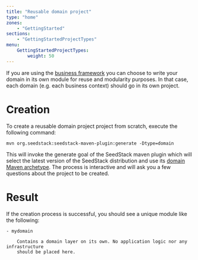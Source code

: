 ```yaml
---
title: "Reusable domain project"
type: "home"
zones:
    - "GettingStarted"
sections:
    - "GettingStartedProjectTypes"
menu:
    GettingStartedProjectTypes:
        weight: 50
---
```


If you are using the [business framework](/docs/business) you can choose to write your domain in its own module for 
reuse and modularity purposes. In that case, each domain (e.g. each business context) should go in its own project.

# Creation

To create a reusable domain project project from scratch, execute the following command:

    mvn org.seedstack:seedstack-maven-plugin:generate -Dtype=domain
    
This will invoke the generate goal of the SeedStack maven plugin which will select the latest version
of the SeedStack distribution and use its [domain Maven archetype](http://search.maven.org/#browse%7C1573518700). 
The process is interactive and will ask you a few questions about the project to be created.

# Result

If the creation process is successful, you should see a unique module like the following:

```plain
- mydomain

    Contains a domain layer on its own. No application logic nor any infrastructure 
    should be placed here.
```
